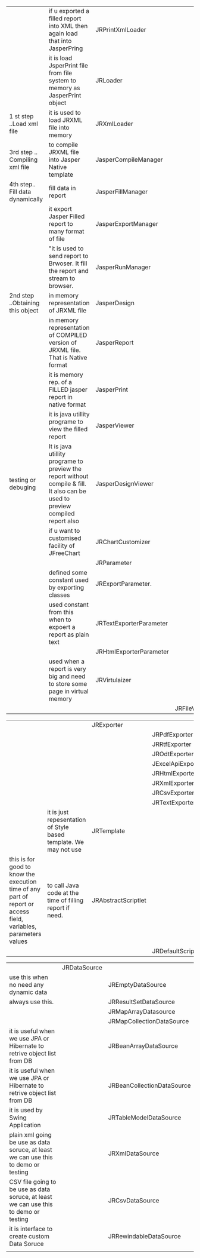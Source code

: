 |                                  |                                          |                         |                   |
| -------------------------------- | ---------------------------------------- | ----------------------- | ----------------- |
|                                  | if u exported a filled report into XML then again load that into JasperPring | JRPrintXmlLoader        |                   |
|                                  | it is load JsperPrint file from file system to memory as JasperPrint object | JRLoader                |                   |
| 1 st step ..Load xml file        | it is used to load JRXML file into memory | JRXmlLoader             |                   |
| 3rd step .. Compiling xml file   | to compile JRXML file into Jasper Native template | JasperCompileManager    |                   |
| 4th step.. Fill data dynamically | fill data in report                      | JasperFillManager       |                   |
|                                  | it export Jasper Filled report to many format of file | JasperExportManager     |                   |
|                                  | "it is used to send report to Brwoser. It fill the report and stream to browser. | JasperRunManager        |                   |
| 2nd step ..Obtaining this object | in memory representation of JRXML file   | JasperDesign            |                   |
|                                  | in memory representation of COMPILED version of  JRXML file. That is Native format | JasperReport            |                   |
|                                  | it is memory rep. of a FILLED jasper report in native format | JasperPrint             |                   |
|                                  | it is java utillity programe to view the filled report | JasperViewer            |                   |
| testing or debuging              | It is java utillity programe to preview the report without compile & fill. It also can be used to preview compiled report also | JasperDesignViewer      |                   |
|                                  | if u want to customised facility of JFreeChart | JRChartCustomizer       |                   |
|                                  |                                          | JRParameter             |                   |
|                                  | defined some constant used by exporting classes | JRExportParameter.      |                   |
|                                  | used  constant from this when to expoert a report as plain text | JRTextExporterParameter |                   |
|                                  |                                          | JRHtmlExporterParameter |                   |
|                                  | used when a report is very big and need to store some page in virtual memory | JRVirtulaizer           |                   |
|                                  |                                          |                         | JRFileVirtualizer |

|                                          |                                          |                     |                    |
| ---------------------------------------- | ---------------------------------------- | ------------------- | ------------------ |
|                                          |                                          | JRExporter          |                    |
|                                          |                                          |                     | JRPdfExporter      |
|                                          |                                          |                     | JRRtfExporter      |
|                                          |                                          |                     | JROdtExporter      |
|                                          |                                          |                     | JExcelApiExporter  |
|                                          |                                          |                     | JRHtmlExporter     |
|                                          |                                          |                     | JRXmlExporter      |
|                                          |                                          |                     | JRCsvExporter      |
|                                          |                                          |                     | JRTextExporter     |
|                                          | it is just repesentation of Style based template. We may not use | JRTemplate          |                    |
| this is for good to know the execution time of any part of report or access field, variables, parameters values | to call Java code at the time of filling report if need. | JRAbstractScriptlet |                    |
|                                          |                                          |                     | JRDefaultScriptlet |



|                                          |              |                            |
| ---------------------------------------- | ------------ | -------------------------- |
|                                          | JRDataSource |                            |
| use this when no need any dynamic data   |              | JREmptyDataSource          |
| always use this.                         |              | JRResultSetDataSource      |
|                                          |              | JRMapArrayDatasource       |
|                                          |              | JRMapCollectionDataSource  |
| it is useful when we use JPA or Hibernate to retrive object list from DB |              | JRBeanArrayDataSource      |
| it is useful when we use JPA or Hibernate to retrive object list from DB |              | JRBeanCollectionDataSource |
| it is used by Swing Application          |              | JRTableModelDataSource     |
| plain xml going be use as data soruce, at least we can use this to demo or testing |              | JRXmlDataSource            |
| CSV file going to be use as data soruce, at least we can use this to demo or testing |              | JRCsvDataSource            |
| it is interface to create custom Data Soruce |              | JRRewindableDataSource     |
|                                          |              |                            |